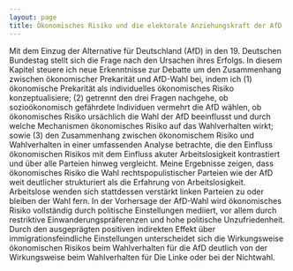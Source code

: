 ```yaml
---
layout: page
title: Ökonomisches Risiko und die elektorale Anziehungskraft der AfD
---
```


Mit dem Einzug der Alternative für Deutschland (AfD) in den 19. Deutschen Bundestag stellt sich die Frage nach den Ursachen ihres Erfolgs.
In diesem Kapitel steuere ich neue Erkenntnisse zur Debatte um den Zusammenhang zwischen ökonomischer Prekarität und AfD-Wahl bei, indem ich
(1) ökonomische Prekarität als individuelles ökonomisches Risiko konzeptualisiere;
(2) getrennt den drei Fragen nachgehe, ob sozioökonomisch gefährdete Individuen vermehrt die AfD wählen, ob ökonomisches Risiko ursächlich die Wahl der AfD beeinflusst und durch welche Mechanismen ökonomisches Risiko auf das Wahlverhalten wirkt; sowie
(3) den Zusammenhang zwischen ökonomischem Risiko und Wahlverhalten in einer umfassenden Analyse betrachte, die den Einfluss ökonomischen Risikos mit dem Einfluss akuter Arbeitslosigkeit kontrastiert und über alle Parteien hinweg vergleicht.
Meine Ergebnisse zeigen, dass ökonomisches Risiko die Wahl rechtspopulistischer Parteien wie der AfD weit deutlicher strukturiert als die Erfahrung von Arbeitslosigkeit. Arbeitslose wenden sich stattdessen verstärkt linken Parteien zu oder bleiben der Wahl fern. 
In der Vorhersage der AfD-Wahl wird ökonomisches Risiko vollständig durch politische Einstellungen mediiert, vor allem durch restriktive Einwanderungspräferenzen und hohe politische Unzufriedenheit. 
Durch den ausgeprägten positiven indirekten Effekt über immigrationsfeindliche Einstellungen unterscheidet sich die Wirkungsweise ökonomischen Risikos beim Wahlverhalten für die AfD deutlich von der Wirkungsweise beim Wahlverhalten für Die Linke oder bei der Nichtwahl.
